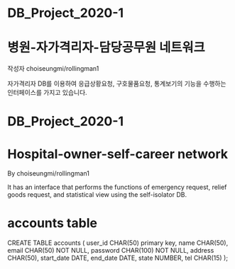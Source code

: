 # DB_Project_2020-1
# 병원-자가격리자-담당공무원 네트워크
작성자 choiseungmi/rollingman1

자가격리자 DB를 이용하여 응급상황요청, 구호물품요청, 통계보기의 기능을 수행하는 인터페이스를 가지고 있습니다.

# DB_Project_2020-1
# Hospital-owner-self-career network
By choiseungmi/rollingman1

It has an interface that performs the functions of emergency request, relief goods request, and statistical view using the self-isolator DB.

# accounts table
CREATE TABLE accounts (
	user_id	CHAR(50) primary key,
	name CHAR(50),
  email CHAR(50) NOT NULL,
  password CHAR(100) NOT NULL,
  address CHAR(50),
  start_date DATE,
  end_date DATE,
  state NUMBER,
  tel CHAR(15)
);
